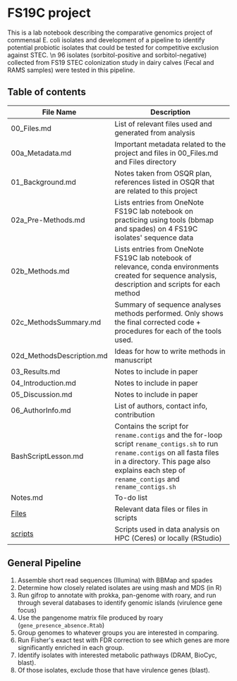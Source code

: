 # **FS19C project**

This is a lab notebook describing the comparative genomics project of commensal E. coli isolates and development of a pipeline to identify potential probiotic isolates that could be tested for competitive exclusion against STEC. \n
96 isolates (sorbitol-positive and sorbitol-negative) collected from FS19 STEC colonization study in dairy calves (Fecal and RAMS samples) were tested in this pipeline.

## **Table of contents**
| File Name  | Description |
| -- | -- |
| 00_Files.md | List of relevant files used and generated from analysis |
| 00a_Metadata.md | Important metadata related to the project and files in 00_Files.md and Files directory|
| 01_Background.md | Notes taken from OSQR plan, references listed in OSQR that are related to this project |
| 02a_Pre-Methods.md | Lists entries from OneNote FS19C lab notebook on practicing using tools (bbmap and spades) on 4 FS19C isolates' sequence data |
| 02b_Methods.md | Lists entries from OneNote FS19C lab notebook of relevance, conda environments created for sequence analysis, description and scripts for each method|
| 02c_MethodsSummary.md| Summary of sequence analyses methods performed. Only shows the final corrected code + procedures for each of the tools used.|
| 02d_MethodsDescription.md | Ideas for how to write methods in manuscript |
| 03_Results.md | Notes to include in paper |
| 04_Introduction.md | Notes to include in paper |
| 05_Discussion.md | Notes to include in paper |
| 06_AuthorInfo.md | List of authors, contact info, contribution |
| BashScriptLesson.md | Contains the script for `rename.contigs` and the for-loop script `rename_contigs.sh` to run `rename.contigs` on all fasta files in a directory. This page also explains each step of `rename_contigs` and `rename_contigs.sh` |
| Notes.md | To-do list |
| [Files](https://github.com/k39ajdM2/Notebook/tree/main/Files) | Relevant data files or files in scripts |
| [scripts](https://github.com/k39ajdM2/Notebook/tree/main/scripts) | Scripts used in data analysis on HPC (Ceres) or locally (RStudio) |

## **General Pipeline**
1. Assemble short read sequences (Illumina) with BBMap and spades
2. Determine how closely related isolates are using mash and MDS (in R)
3. Run gifrop to annotate with prokka, pan-genome with roary, and run through several databases to identify genomic islands (virulence gene focus)
4. Use the pangenome matrix file produced by roary (`gene_presence_absence.Rtab`)
5. Group genomes to whatever groups you are interested in comparing.
6. Run Fisher's exact test with FDR correction to see which genes are more significantly enriched in each group.
7. Identify isolates with interested metabolic pathways (DRAM, BioCyc, blast).
8. Of those isolates, exclude those that have virulence genes (blast).
